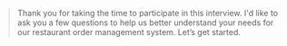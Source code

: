 > Thank you for taking the time to participate in this interview. I'd like to ask you a few questions to help us better understand your needs for our restaurant order management system. Let’s get started.
